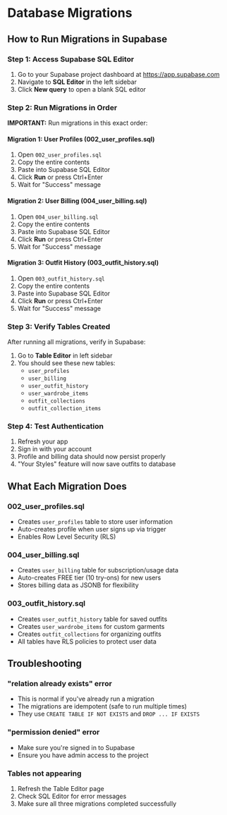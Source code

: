 # Database Migrations

## How to Run Migrations in Supabase

### Step 1: Access Supabase SQL Editor
1. Go to your Supabase project dashboard at https://app.supabase.com
2. Navigate to **SQL Editor** in the left sidebar
3. Click **New query** to open a blank SQL editor

### Step 2: Run Migrations in Order

**IMPORTANT:** Run migrations in this exact order:

#### Migration 1: User Profiles (002_user_profiles.sql)
1. Open `002_user_profiles.sql`
2. Copy the entire contents
3. Paste into Supabase SQL Editor
4. Click **Run** or press Ctrl+Enter
5. Wait for "Success" message

#### Migration 2: User Billing (004_user_billing.sql)
1. Open `004_user_billing.sql`
2. Copy the entire contents
3. Paste into Supabase SQL Editor
4. Click **Run** or press Ctrl+Enter
5. Wait for "Success" message

#### Migration 3: Outfit History (003_outfit_history.sql)
1. Open `003_outfit_history.sql`
2. Copy the entire contents
3. Paste into Supabase SQL Editor
4. Click **Run** or press Ctrl+Enter
5. Wait for "Success" message

### Step 3: Verify Tables Created

After running all migrations, verify in Supabase:

1. Go to **Table Editor** in left sidebar
2. You should see these new tables:
   - `user_profiles`
   - `user_billing`
   - `user_outfit_history`
   - `user_wardrobe_items`
   - `outfit_collections`
   - `outfit_collection_items`

### Step 4: Test Authentication

1. Refresh your app
2. Sign in with your account
3. Profile and billing data should now persist properly
4. "Your Styles" feature will now save outfits to database

## What Each Migration Does

### 002_user_profiles.sql
- Creates `user_profiles` table to store user information
- Auto-creates profile when user signs up via trigger
- Enables Row Level Security (RLS)

### 004_user_billing.sql
- Creates `user_billing` table for subscription/usage data
- Auto-creates FREE tier (10 try-ons) for new users
- Stores billing data as JSONB for flexibility

### 003_outfit_history.sql
- Creates `user_outfit_history` table for saved outfits
- Creates `user_wardrobe_items` for custom garments
- Creates `outfit_collections` for organizing outfits
- All tables have RLS policies to protect user data

## Troubleshooting

### "relation already exists" error
- This is normal if you've already run a migration
- The migrations are idempotent (safe to run multiple times)
- They use `CREATE TABLE IF NOT EXISTS` and `DROP ... IF EXISTS`

### "permission denied" error
- Make sure you're signed in to Supabase
- Ensure you have admin access to the project

### Tables not appearing
1. Refresh the Table Editor page
2. Check SQL Editor for error messages
3. Make sure all three migrations completed successfully
